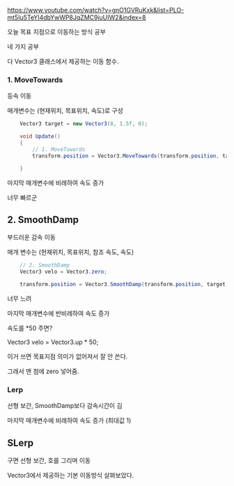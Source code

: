 https://www.youtube.com/watch?v=gnO1GVRuKxk&list=PLO-mt5Iu5TeYI4dbYwWP8JqZMC9iuUIW2&index=8



오늘 목표 지점으로 이동하는 방식 공부



네 가지 공부



다 Vector3 클래스에서 제공하는 이동 함수.



### 1. MoveTowards

등속 이동

매개변수는 (현재위치, 목표위치, 속도)로 구성

```c#
    Vector3 target = new Vector3(8, 1.5f, 0);

    void Update()
    {
    	// 1. MoveTowards
	    transform.position = Vector3.MoveTowards(transform.position, target, 2f);

    }
```

마지막 매개변수에 비례하여 속도 증가

너무 빠르군



## 2. SmoothDamp

부드러운 감속 이동

매개 변수는 (현재위치, 목표위치, 참조 속도, 속도)

```c#
    // 2. SmoothDamp
    Vector3 velo = Vector3.zero;

    transform.position = Vector3.SmoothDamp(transform.position, target, ref velo, 0.1f);
```
너무 느려

마지막 매개변수에 반비례하여 속도 증가



속도를 *50 주면?

Vector3 velo = Vector3.up * 50;

이거 쓰면 목표지점 의미가 없어져서 잘 안 쓴다.

그래서 맨 첨에 zero 넣어줌.





### Lerp

선형 보간, SmoothDamp보다 감속시간이 김

마지막 매개변수에 비례하여 속도 증가 (최대값 1)





## SLerp

구면 선형 보간, 호를 그리며 이동





Vector3에서 제공하는 기본 이동방식 살펴보았다.

